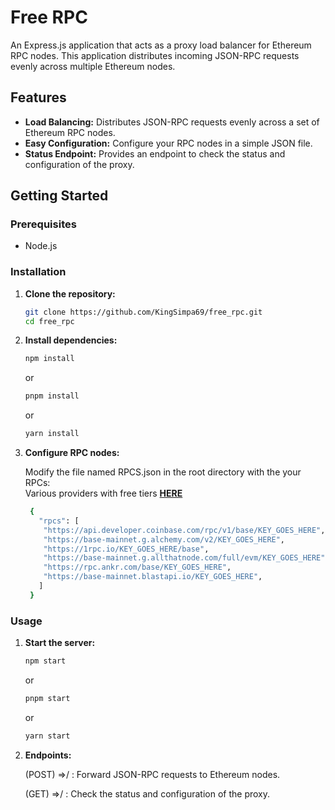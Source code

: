 # Free RPC

An Express.js application that acts as a proxy load balancer for Ethereum RPC nodes. This application distributes incoming JSON-RPC requests evenly across multiple Ethereum nodes.

## Features

- **Load Balancing:** Distributes JSON-RPC requests evenly across a set of Ethereum RPC nodes.
- **Easy Configuration:** Configure your RPC nodes in a simple JSON file.
- **Status Endpoint:** Provides an endpoint to check the status and configuration of the proxy.

## Getting Started

### Prerequisites

- Node.js

### Installation

1. **Clone the repository:**

   ```bash
   git clone https://github.com/KingSimpa69/free_rpc.git
   cd free_rpc
   ```

2. **Install dependencies:**

   ```bash
   npm install
    ```
   or
   ```bash
   pnpm install
    ```
      or
   ```bash
   yarn install
    ```

4. **Configure RPC nodes:**

    Modify the file named RPCS.json in the root directory with the your RPCs:  
    Various providers with free tiers **[HERE](https://docs.base.org/docs/tools/node-providers)**

   ```bash
    {
      "rpcs": [
       "https://api.developer.coinbase.com/rpc/v1/base/KEY_GOES_HERE",
       "https://base-mainnet.g.alchemy.com/v2/KEY_GOES_HERE",
       "https://1rpc.io/KEY_GOES_HERE/base",
       "https://base-mainnet.g.allthatnode.com/full/evm/KEY_GOES_HERE",
       "https://rpc.ankr.com/base/KEY_GOES_HERE",
       "https://base-mainnet.blastapi.io/KEY_GOES_HERE",
      ]
    }
    ```

### Usage

1. **Start the server:**

   ```bash
   npm start
    ```
   or
   ```bash
   pnpm start
    ```
   or
   ```bash
   yarn start
    ```

3. **Endpoints:**

    (POST) =>/ : Forward JSON-RPC requests to Ethereum nodes.

    (GET) =>/ : Check the status and configuration of the proxy.

